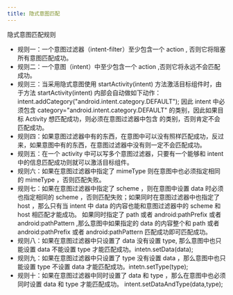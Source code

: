 ```yaml
---
title: 隐式意图匹配
---
```


隐式意图匹配规则

<!-- more -->

- 规则一：一个意图过滤器（intent-filter）至少包含一个 action , 否则它将阻塞所有意图匹配成功。
- 规则二：一个意图（intent）中至少包含一个 action ,否则它将永远不会匹配成功。
- 规则三：当采用隐式意图使用 startActivity(intent) 方法激活目标组件时，由于方法 startActivity(intent) 内部会自动做如下动作：intent.addCategory("android.intent.category.DEFAULT"); 因此 intent 中必须包含 category="android.intent.category.DEFAULT" 的类别，因此如果目标 Activity 想匹配成功，则必须在意图过滤器中包含 <category android:name="android.intent.category.DEFAULT"/> 的类别，否则肯定不会匹配成功。
- 规则四：如果意图过滤器中有的东西，在意图中可以没有照样匹配成功，反过来，如果意图中有的东西，在意图过滤器中没有则一定不会匹配成功。
- 规则五：在一个 activity 中可以写多个意图过滤器，只要有一个能够和 intent 中的信息匹配成功则就可以激活目标组件。
- 规则六：如果在意图过滤器中指定了 mimeType 则在意图中也必须指定相同的 mimeType ，否则匹配失败。
- 规则七：如果在意图过滤器中指定了 scheme ，则在意图中设置 data 时必须也指定相同的 scheme ，否则匹配失败；如果同时在意图过滤器中也指定了 host ，那么只有当 intent 中 data 的内容也能和意图过滤器中的 scheme 和 host 相匹配才能成功。 如果同时指定了 path 或者 android:pathPrefix 或者 android:pathPattern ,那么意图中如果指定的 data 的内容整个和 path 或者 android:pathPrefix 或者 android:pathPattern 匹配成功即可匹配成功。
- 规则八：如果在意图过滤器中只设置了 data 没有设置 type, 那么意图中也只能设置 data 不能设置 type 才能匹配成功。intetn.setData(data);
- 规则九：如果在意图过滤器中只设置了 type 没有设置 data ，那么意图中也只能设置 type 不设置 data 才能匹配成功。intetn.setType(type);
- 规则十：如果在意图过滤器中同时设置了 data 和 type ，那么在意图中也必须同时设置 data 和 type 才能匹配成功。 intent.setDataAndType(data,type); 

